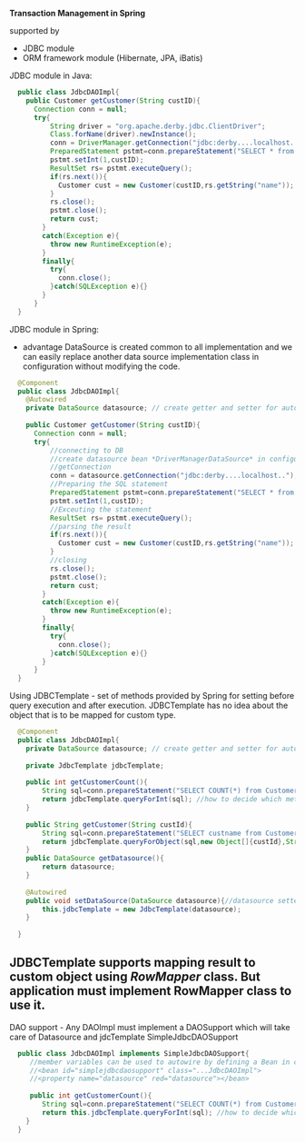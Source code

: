 **Transaction Management in Spring**

supported by
  - JDBC module
  - ORM framework module (Hibernate, JPA, iBatis)
  
JDBC module in Java:
```java
  public class JdbcDAOImpl{
    public Customer getCustomer(String custID){
      Connection conn = null;
      try{
          String driver = "org.apache.derby.jdbc.ClientDriver";
          Class.forName(driver).newInstance();
          conn = DriverManager.getConnection("jdbc:derby....localhost..");
          PreparedStatement pstmt=conn.prepareStatement("SELECT * from Customer where id =?");
          pstmt.setInt(1,custID);
          ResultSet rs= pstmt.executeQuery();
          if(rs.next()){
            Customer cust = new Customer(custID,rs.getString("name"));
          }
          rs.close();
          pstmt.close();
          return cust;
        }
        catch(Exception e){
          throw new RuntimeException(e);
        }
        finally{
          try{
            conn.close();
          }catch(SQLException e){}
        }
      }
  }
```
JDBC module in Spring:
  - advantage DataSource is created common to all implementation and we can easily replace another data source implementation class in configuration without modifying the code.
  
```java
  @Component
  public class JdbcDAOImpl{
    @Autowired
    private DataSource datasource; // create getter and setter for autowiring
    
    public Customer getCustomer(String custID){
      Connection conn = null;
      try{
          //connecting to DB
          //create datasource bean *DriverManagerDataSource* in configuration file and driverclass and url is specified in it.
          //getConnection
          conn = datasource.getConnection("jdbc:derby....localhost..");
          //Preparing the SQL statement
          PreparedStatement pstmt=conn.prepareStatement("SELECT * from Customer where id =?");
          pstmt.setInt(1,custID);
          //Exceuting the statement
          ResultSet rs= pstmt.executeQuery();
          //parsing the result
          if(rs.next()){
            Customer cust = new Customer(custID,rs.getString("name"));
          }
          //closing
          rs.close();
          pstmt.close();
          return cust;
        }
        catch(Exception e){
          throw new RuntimeException(e);
        }
        finally{
          try{
            conn.close();
          }catch(SQLException e){}
        }
      }
  }
```
Using JDBCTemplate - set of methods provided by Spring for setting before query execution and after execution.
JDBCTemplate has no idea about the object that is to be mapped for custom type.
```java
  @Component
  public class JdbcDAOImpl{
    private DataSource datasource; // create getter and setter for autowiring
  
    private JdbcTemplate jdbcTemplate;
    
    public int getCustomerCount(){
        String sql=conn.prepareStatement("SELECT COUNT(*) from Customer");
        return jdbcTemplate.queryForInt(sql); //how to decide which method to be called - Using method given below in getCustomer()
    }
    
    public String getCustomer(String custId){
        String sql=conn.prepareStatement("SELECT custname from Customer where custId=?");
        return jdbcTemplate.queryForObject(sql,new Object[]{custId},String.class); //new object arr for arguments and datatype of return value is String
    }
    public DataSource getDatasource(){
        return datasource;
    }
    
    @Autowired
    public void setDataSource(DataSource datasource){//datasource setter is used to pass datasource to JDBCTemplate
        this.jdbcTemplate = new JdbcTemplate(datasource);
    }
    
  }
```
JDBCTemplate supports mapping result to custom object using *RowMapper* class.
But application must implement RowMapper class to use it.
------------------------------------------------------------------------------------------------------------------------

DAO support - Any DAOImpl must implement a DAOSupport which will take care of Datasource and jdcTemplate
SimpleJdbcDAOSupport

```java
  public class JdbcDAOImpl implements SimpleJdbcDAOSupport{
     //member variables can be used to autowire by defining a Bean in configuration
     //<bean id="simplejdbcdaosupport" class="...JdbcDAOImpl">
     //<property name="datasource" red="datasource"></bean>
     
     public int getCustomerCount(){
        String sql=conn.prepareStatement("SELECT COUNT(*) from Customer");
        return this.jdbcTemplate.queryForInt(sql); //how to decide which method to be called - Using method given below in getCustomer()
    }
  }
  ```
